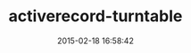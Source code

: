 ---
layout: post
title:  "activerecord-turntable"
repo:   "drecom/activerecord-turntable"
date:   2015-02-18 16:58:42
gemurl: https://github.com/drecom/activerecord-turntable
---